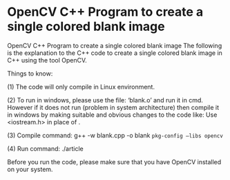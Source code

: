 # OpenCV C++ Program to create a single colored blank image


OpenCV C++ Program to create a single colored blank image
The following is the explanation to the C++ code to create a single colored blank image in C++ using the tool OpenCV.

Things to know: 

(1) The code will only compile in Linux environment.

(2) To run in windows, please use the file: ‘blank.o’ and run it in cmd. However if it does not run (problem in system architecture) then compile it in windows by making suitable and obvious changes to the code like: Use <iostream.h> in place of <iostream>.

(3) Compile command: g++ -w blank.cpp -o blank `pkg-config –libs opencv`



(4) Run command: ./article

Before you run the code, please make sure that you have OpenCV installed on your system.

